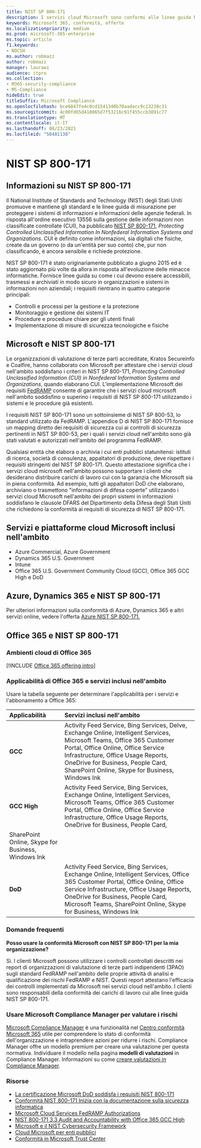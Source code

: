 ```yaml
---
title: NIST SP 800-171
description: I servizi cloud Microsoft sono conformi alle linee guida NIST SP 800-171 per proteggere le informazioni non classificate controllate nei sistemi informatici non aziendali.
keywords: Microsoft 365, conformità, offerte
ms.localizationpriority: medium
ms.prod: microsoft-365-enterprise
ms.topic: article
f1.keywords:
- NOCSH
ms.author: robmazz
author: robmazz
manager: laurawi
audience: itpro
ms.collection:
- M365-security-compliance
- MS-Compliance
hideEdit: true
titleSuffix: Microsoft Compliance
ms.openlocfilehash: bce6847fe4c0cd1541348b70aadacc9c13238c31
ms.sourcegitcommit: 4c00fd65d418065d7f53216c91f455ccb3891c77
ms.translationtype: MT
ms.contentlocale: it-IT
ms.lasthandoff: 08/23/2021
ms.locfileid: "58481138"
---
```

# <a name="nist-sp-800-171"></a>NIST SP 800-171

## <a name="about-nist-sp-800-171"></a>Informazioni su NIST SP 800-171

Il National Institute of Standards and Technology (NIST) degli Stati Uniti promuove e mantiene gli standard e le linee guida di misurazione per proteggere i sistemi di informazioni e informazioni delle agenzie federali. In risposta all'ordine esecutivo 13556 sulla gestione delle informazioni non classificate controllate (CUI), ha pubblicato [NIST SP 800-171](https://csrc.nist.gov/publications/detail/sp/800-171/rev-1/final), *Protecting Controlled Unclassified Information In Nonfederal Information Systems and Organizations*. CUI è definito come informazioni, sia digitali che fisiche, create da un governo (o da un'entità per suo conto) che, pur non classificando, è ancora sensibile e richiede protezione.

NIST SP 800-171 è stato originariamente pubblicato a giugno 2015 ed è stato aggiornato più volte da allora in risposta all'evoluzione delle minacce informatiche. Fornisce linee guida su come i cui devono essere accessibili, trasmessi e archiviati in modo sicuro in organizzazioni e sistemi in informazioni non aziendali; i requisiti rientrano in quattro categorie principali:

- Controlli e processi per la gestione e la protezione
- Monitoraggio e gestione dei sistemi IT
- Procedure e procedure chiare per gli utenti finali
- Implementazione di misure di sicurezza tecnologiche e fisiche

## <a name="microsoft-and-nist-sp-800-171"></a>Microsoft e NIST SP 800-171

Le organizzazioni di valutazione di terze parti accreditate, Kratos Secureinfo e Coalfire, hanno collaborato con Microsoft per attestare che i servizi cloud nell'ambito soddisfano i criteri in NIST SP 800-171, *Protecting Controlled Unclassified Information (CUI) in Nonfederal Information Systems and Organizations*, quando elaborano CUI. L'implementazione Microsoft dei requisiti [FedRAMP](offering-fedramp.md) consente di garantire che i servizi cloud microsoft nell'ambito soddisfino o superino i requisiti di NIST SP 800-171 utilizzando i sistemi e le procedure già esistenti.

I requisiti NIST SP 800-171 sono un sottoinsieme di NIST SP 800-53, lo standard utilizzato da FedRAMP. L'appendice D di NIST SP 800-171 fornisce un mapping diretto dei requisiti di sicurezza cui ai controlli di sicurezza pertinenti in NIST SP 800-53, per i quali i servizi cloud nell'ambito sono già stati valutati e autorizzati nell'ambito del programma FedRAMP.

Qualsiasi entità che elabora o archivia i cui enti pubblici statunitensi: istituti di ricerca, società di consulenza, appaltatori di produzione, deve rispettare i requisiti stringenti del NIST SP 800-171. Questo attestazione significa che i servizi cloud microsoft nell'ambito possono supportare i clienti che desiderano distribuire carichi di lavoro cui con la garanzia che Microsoft sia in piena conformità. Ad esempio, tutti gli appaltatori DoD che elaborano, archiviano o trasmettono "informazioni di difesa coperte" utilizzando i servizi cloud Microsoft nell'ambito dei propri sistemi in informazioni soddisfano le clausole DFARS del Dipartimento della Difesa degli Stati Uniti che richiedono la conformità ai requisiti di sicurezza di NIST SP 800-171.

## <a name="microsoft-in-scope-cloud-platforms--services"></a>Servizi e piattaforme cloud Microsoft inclusi nell'ambito

- Azure Commercial, Azure Government
- Dynamics 365 U.S. Government
- Intune
- Office 365 U.S. Government Community Cloud (GCC), Office 365 GCC High e DoD

## <a name="azure-dynamics-365-and-nist-sp-800-171"></a>Azure, Dynamics 365 e NIST SP 800-171

Per ulteriori informazioni sulla conformità di Azure, Dynamics 365 e altri servizi online, vedere l'offerta [Azure NIST SP 800-171.](/azure/compliance/offerings/offering-nist-800-171)

## <a name="office-365-and-nist-sp-800-171"></a>Office 365 e NIST SP 800-171

### <a name="office-365-cloud-environments"></a>Ambienti cloud di Office 365

[!INCLUDE [Office 365 offering intro](../includes/o365-offering-introduction.md)]

### <a name="office-365-applicability-and-in-scope-services"></a>Applicabilità di Office 365 e servizi inclusi nell'ambito

Usare la tabella seguente per determinare l'applicabilità per i servizi e l'abbonamento a Office 365:

| **Applicabilità** | **Servizi inclusi nell'ambito** |
|:------------------|:----------------------|
| **GCC** | Activity Feed Service, Bing Services, Delve, Exchange Online, Intelligent Services, Microsoft Teams, Office 365 Customer Portal, Office Online, Office Service Infrastructure, Office Usage Reports, OneDrive for Business, People Card, SharePoint Online, Skype for Business, Windows Ink |
| **GCC High** | Activity Feed Service, Bing Services, Exchange Online, Intelligent Services, Microsoft Teams, Office 365 Customer Portal, Office Online, Office Service Infrastructure, Office Usage Reports, OneDrive for Business, People Card, 
SharePoint Online, Skype for Business, Windows Ink |
| **DoD** | Activity Feed Service, Bing Services, Exchange Online, Intelligent Services, Office 365 Customer Portal, Office Online, Office Service Infrastructure, Office Usage Reports, OneDrive for Business, People Card, Microsoft Teams, SharePoint Online, Skype for Business, Windows Ink |

### <a name="frequently-asked-questions"></a>Domande frequenti

**Posso usare la conformità Microsoft con NIST SP 800-171 per la mia organizzazione?**

Sì. I clienti Microsoft possono utilizzare i controlli controllati descritti nei report di organizzazioni di valutazione di terze parti indipendenti (3PAO) sugli standard FedRAMP nell'ambito delle proprie attività di analisi e qualificazione dei rischi FedRAMP e NIST. Questi report attestano l'efficacia dei controlli implementati da Microsoft nei servizi cloud nell'ambito. I clienti sono responsabili della conformità dei carichi di lavoro cui alle linee guida NIST SP 800-171.

### <a name="use-microsoft-compliance-manager-to-assess-your-risk"></a>Usare Microsoft Compliance Manager per valutare i rischi

[Microsoft Compliance Manager](/microsoft-365/compliance/compliance-manager) è una funzionalità nel [Centro conformità Microsoft 365](/microsoft-365/compliance/microsoft-365-compliance-center) utile per comprendere lo stato di conformità dell'organizzazione e intraprendere azioni per ridurre i rischi. Compliance Manager offre un modello premium per creare una valutazione per questa normativa. Individuare il modello nella pagina **modelli di valutazioni** in Compliance Manager. Informazioni su come [creare valutazioni in Compliance Manager](/microsoft-365/compliance/compliance-manager-assessments).

### <a name="resources"></a>Risorse

- [La certificazione Microsoft DoD soddisfa i requisiti NIST 800-171](offering-DoD-DISA-L2-L4-L5.md)
- [Conformità NIST 800-171 Inizia con la documentazione sulla sicurezza informatica](https://www.nist800171.com/)
- [Microsoft Cloud Services FedRAMP Authorizations](https://marketplace.fedramp.gov/index.html?status=Compliant&sort=productName#/products)
- [NIST 800-171 3.3 Audit and Accountability with Office 365 GCC High](https://info.summit7systems.com/blog/nist-3.3-audit-and-accountability-with-office-365)
- [Microsoft e il NIST Cybersecurity Framework](offering-nist-csf.md)
- [Cloud Microsoft per enti pubblici](https://www.microsoft.com/enterprise/government)
- [Conformità in Microsoft Trust Center](https://www.microsoft.com/trust-center/compliance/compliance-overview)
